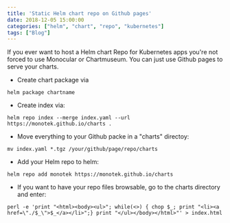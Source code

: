 ```yaml
---
title: 'Static Helm chart repo on Github pages'
date: 2018-12-05 15:00:00
categories: ["helm", "chart", "repo", "kubernetes"]
tags: ["Blog"]
---
```


If you ever want to host a Helm chart Repo for Kubernetes apps you're not forced to use Monocular or Chartmuseum.
You can just use Github pages to serve your charts.

* Create chart package via

```
helm package chartname
```    

* Create index via:

```
helm repo index --merge index.yaml --url https://monotek.github.io/charts .
```    

* Move everything to your Github packe in a "charts" directoy:

```
mv index.yaml *.tgz /your/github/page/repo/charts
```    

* Add your Helm repo to helm:

```
helm repo add monotek https://monotek.github.io/charts
```    

* If you want to have your repo files browsable, go to the charts directory and enter:

```
perl -e 'print "<html><body><ul>"; while(<>) { chop $_; print "<li><a href=\"./$_\">$_</a></li>";} print "</ul></body></html>"' > index.html
```    
